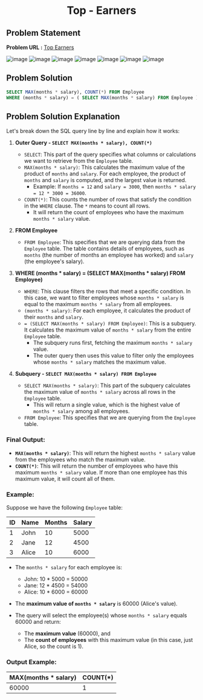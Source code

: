 <h1 align='center'>Top - Earners</h1>

## Problem Statement

**Problem URL :** [Top Earners](https://www.hackerrank.com/challenges/earnings-of-employees/problem?isFullScreen=true)

![image](https://github.com/user-attachments/assets/673586f9-e881-4b2e-8297-de4f7b188ba3)
![image](https://github.com/user-attachments/assets/3300d7b4-0994-4f49-a2e0-77161d2217a7)
![image](https://github.com/user-attachments/assets/52defd81-8ba2-44ca-bc70-62c6663a2e37)
![image](https://github.com/user-attachments/assets/e5889f2d-d4e1-4795-846c-a1aaa4be9f90)
![image](https://github.com/user-attachments/assets/1d46ac9a-6e37-4e1b-b746-9bbfbb06a838)
![image](https://github.com/user-attachments/assets/43679cac-1528-4836-9547-2a1d9d43b8b3)
![image](https://github.com/user-attachments/assets/a294248e-34a5-4ad0-9ef8-086ca416957d)


## Problem Solution
```sql
SELECT MAX(months * salary), COUNT(*) FROM Employee 
WHERE (months * salary) = ( SELECT MAX(months * salary) FROM Employee );
```

## Problem Solution Explanation
Let's break down the SQL query line by line and explain how it works:

1. **Outer Query - `SELECT MAX(months * salary), COUNT(*)`**
   - `SELECT`: This part of the query specifies what columns or calculations we want to retrieve from the `Employee` table.
   - `MAX(months * salary)`: This calculates the maximum value of the product of `months` and `salary`. For each employee, the product of `months` and `salary` is computed, and the largest value is returned.
     - Example: If `months = 12` and `salary = 3000`, then `months * salary = 12 * 3000 = 36000`.
   - `COUNT(*)`: This counts the number of rows that satisfy the condition in the `WHERE` clause. The `*` means to count all rows.
     - It will return the count of employees who have the maximum `months * salary` value.

2. **FROM Employee**
   - `FROM Employee`: This specifies that we are querying data from the `Employee` table. The table contains details of employees, such as `months` (the number of months an employee has worked) and `salary` (the employee's salary).

3. **WHERE (months * salary) = (SELECT MAX(months * salary) FROM Employee)**
   - `WHERE`: This clause filters the rows that meet a specific condition. In this case, we want to filter employees whose `months * salary` is equal to the maximum `months * salary` from all employees.
   - `(months * salary)`: For each employee, it calculates the product of their `months` and `salary`.
   - `= (SELECT MAX(months * salary) FROM Employee)`: This is a subquery. It calculates the maximum value of `months * salary` from the entire `Employee` table.
     - The subquery runs first, fetching the maximum `months * salary` value.
     - The outer query then uses this value to filter only the employees whose `months * salary` matches the maximum value.

4. **Subquery - `SELECT MAX(months * salary) FROM Employee`**
   - `SELECT MAX(months * salary)`: This part of the subquery calculates the maximum value of `months * salary` across all rows in the `Employee` table.
     - This will return a single value, which is the highest value of `months * salary` among all employees.
   - `FROM Employee`: This specifies that we are querying from the `Employee` table.

### Final Output:
- **`MAX(months * salary)`**: This will return the highest `months * salary` value from the employees who match the maximum value.
- **`COUNT(*)`**: This will return the number of employees who have this maximum `months * salary` value. If more than one employee has this maximum value, it will count all of them.

### Example:
Suppose we have the following `Employee` table:

| ID   | Name   | Months | Salary |
|------|--------|--------|--------|
| 1    | John   | 10     | 5000   |
| 2    | Jane   | 12     | 4500   |
| 3    | Alice  | 10     | 6000   |

- The `months * salary` for each employee is:
  - John: 10 * 5000 = 50000
  - Jane: 12 * 4500 = 54000
  - Alice: 10 * 6000 = 60000
  
- The **maximum value of `months * salary`** is 60000 (Alice's value).
- The query will select the employee(s) whose `months * salary` equals 60000 and return:
  - The **maximum value** (60000), and
  - The **count of employees** with this maximum value (in this case, just Alice, so the count is 1).

### Output Example:
| MAX(months * salary) | COUNT(*) |
|----------------------|----------|
| 60000                | 1        |

